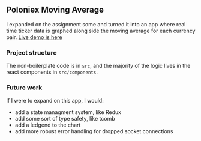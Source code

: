 ## Poloniex Moving Average

I expanded on the assignment some and turned it into an app where real time ticker data is graphed along side the moving average for each currency pair.
[Live demo is here](https://cloudonshore.github.io/swap-frontend/)


### Project structure
The non-boilerplate code is in `src`, and the majority of the logic lives in the react components in `src/components`.

### Future work
If I were to expand on this app, I would:
* add a state managment system, like Redux
* add some sort of type safety, like tcomb
* add a ledgend to the chart
* add more robust error handling for dropped socket connections